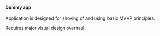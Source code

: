 #### Dummy app
Application is designed for shoving of and using basic MVVP principles.

Requires major visual design overhaul.